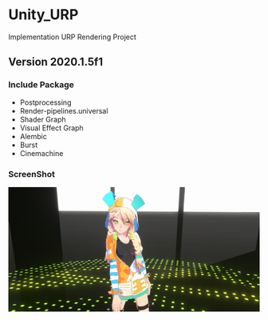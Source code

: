 # Unity_URP

Implementation URP Rendering Project

## Version 2020.1.5f1

### Include Package
- Postprocessing
- Render-pipelines.universal
- Shader Graph
- Visual Effect Graph
- Alembic
- Burst
- Cinemachine

### ScreenShot
![Image](Demo/URP_Demo.png)

